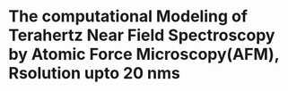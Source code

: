 # The computational Modeling of Terahertz Near Field Spectroscopy by Atomic Force Microscopy(AFM), Rsolution upto 20 nms
